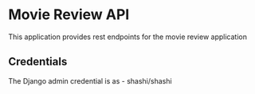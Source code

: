 # Movie Review API

This application provides rest endpoints for the movie review application

## Credentials

The Django admin credential is as - shashi/shashi